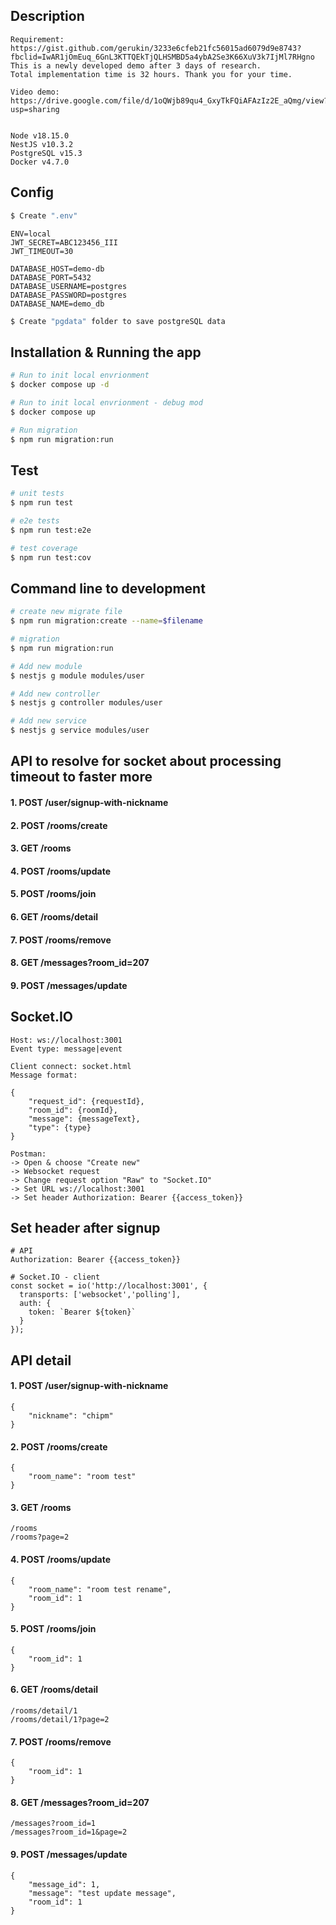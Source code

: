 ## Description

```
Requirement: https://gist.github.com/gerukin/3233e6cfeb21fc56015ad6079d9e8743?fbclid=IwAR1jOmEuq_6GnL3KTTQEkTjQLHSMBD5a4ybA2Se3K66XuV3k7IjMl7RHgno
This is a newly developed demo after 3 days of research.
Total implementation time is 32 hours. Thank you for your time.

Video demo: https://drive.google.com/file/d/1oQWjb89qu4_GxyTkFQiAFAzIz2E_aQmg/view?usp=sharing


Node v18.15.0
NestJS v10.3.2
PostgreSQL v15.3
Docker v4.7.0
```

## Config
```bash
$ Create ".env"
```

```
ENV=local
JWT_SECRET=ABC123456_III
JWT_TIMEOUT=30

DATABASE_HOST=demo-db
DATABASE_PORT=5432
DATABASE_USERNAME=postgres
DATABASE_PASSWORD=postgres
DATABASE_NAME=demo_db
```
```bash
$ Create "pgdata" folder to save postgreSQL data
```



## Installation & Running the app

```bash
# Run to init local envrionment
$ docker compose up -d

# Run to init local envrionment - debug mod
$ docker compose up

# Run migration
$ npm run migration:run
```

## Test

```bash
# unit tests
$ npm run test

# e2e tests
$ npm run test:e2e

# test coverage
$ npm run test:cov
```


## Command line to development

```bash
# create new migrate file
$ npm run migration:create --name=$filename

# migration
$ npm run migration:run

# Add new module
$ nestjs g module modules/user

# Add new controller
$ nestjs g controller modules/user

# Add new service
$ nestjs g service modules/user
```

## API to resolve for socket about processing timeout to faster more

#### 1. POST /user/signup-with-nickname
#### 2. POST /rooms/create
#### 3. GET /rooms
#### 4. POST /rooms/update
#### 5. POST /rooms/join
#### 6. GET /rooms/detail
#### 7. POST /rooms/remove
#### 8. GET /messages?room_id=207
#### 9. POST /messages/update

## Socket.IO

```
Host: ws://localhost:3001
Event type: message|event

Client connect: socket.html
Message format:

{
    "request_id": {requestId},
    "room_id": {roomId},
    "message": {messageText},
    "type": {type}
}

Postman:
-> Open & choose "Create new"
-> Websocket request
-> Change request option "Raw" to "Socket.IO"
-> Set URL ws://localhost:3001
-> Set header Authorization: Bearer {{access_token}}
```

## Set header after signup
```
# API
Authorization: Bearer {{access_token}}

# Socket.IO - client
const socket = io('http://localhost:3001', {
  transports: ['websocket','polling'],
  auth: {
    token: `Bearer ${token}`
  }
});
```

## API detail
#### 1. POST /user/signup-with-nickname
```
{
    "nickname": "chipm"
}
```
#### 2. POST /rooms/create
```
{
    "room_name": "room test"
}
```

#### 3. GET /rooms
```
/rooms
/rooms?page=2
```


#### 4. POST /rooms/update
```
{
    "room_name": "room test rename",
    "room_id": 1
}
```

#### 5. POST /rooms/join
```
{
    "room_id": 1
}
```

#### 6. GET /rooms/detail
```
/rooms/detail/1
/rooms/detail/1?page=2
```

#### 7. POST /rooms/remove
```
{
    "room_id": 1
}
```

#### 8. GET /messages?room_id=207
```
/messages?room_id=1
/messages?room_id=1&page=2
```

#### 9. POST /messages/update
```
{
    "message_id": 1,
    "message": "test update message",
    "room_id": 1
}
```


